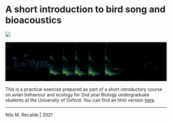 
# A short introduction to bird song and bioacoustics

![](https://img.shields.io/badge/-R_Markdown-blue?style=flat&labelColor=white&logo=RStudio&logoColor=blue)

![](/reports/figures/boxes.gif)

This is a practical exercise prepared as part of a short introductory course on avian behaviour and ecology for 2nd year Biology undergraduate students at the University of Oxford. 
You can find an html version [here](https://nilomr.github.io/bioacoustics-practical).

***
Nilo M. Recalde | 2021

